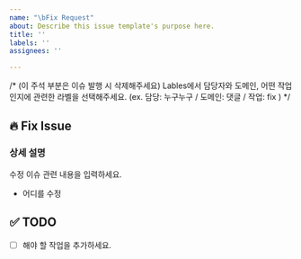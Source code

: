 ```yaml
---
name: "\bFix Request"
about: Describe this issue template's purpose here.
title: ''
labels: ''
assignees: ''

---
```


/* (이 주석 부분은 이슈 발행 시 삭제해주세요)
Lables에서 담당자와 도메인, 어떤 작업인지에 관련한 라벨을 선택해주세요. 
(ex. 담당: 누구누구 / 도메인: 댓글 / 작업: fix )
*/

## 🔥 Fix Issue 
### 상세 설명
수정 이슈 관련 내용을 입력하세요.
- 어디를 수정

## ✅ TODO
 - [ ] 해야 할 작업을 추가하세요.
